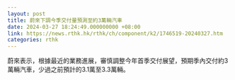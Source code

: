 ```yaml
---
layout: post
title: 蔚來下調今季交付量預測至約3萬輛汽車
date: 2024-03-27 18:24:49.000000000 +08:00
link: https://news.rthk.hk/rthk/ch/component/k2/1746519-20240327.htm
categories: rthk
---
```


蔚來表示，根據最近的業務進展，審慎調整今年首季交付展望，預期季內交付約3萬輛汽車，少過之前預計的3.1萬至3.3萬輛。
